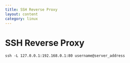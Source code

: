 ```yaml
---
title: SSH Reverse Proxy
layout: content
category: linux
---
```


# SSH Reverse Proxy


`ssh -L 127.0.0.1:192.168.0.1:80 username@server_address`
